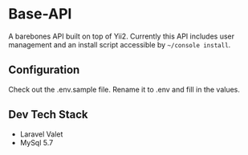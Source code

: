 # Base-API
A barebones API built on top of Yii2.  Currently this API includes user
management and an install script accessible by `~/console install`. 

## Configuration
Check out the .env.sample file.  Rename it to .env and fill in the values.

## Dev Tech Stack
- Laravel Valet
- MySql 5.7

